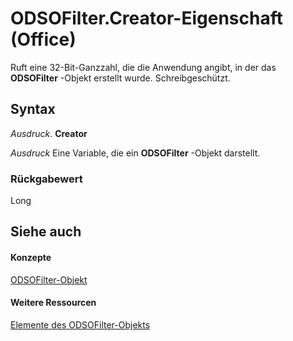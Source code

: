
# ODSOFilter.Creator-Eigenschaft (Office)

Ruft eine 32-Bit-Ganzzahl, die die Anwendung angibt, in der das  **ODSOFilter** -Objekt erstellt wurde. Schreibgeschützt.


## Syntax

 _Ausdruck_. **Creator**

 _Ausdruck_ Eine Variable, die ein **ODSOFilter** -Objekt darstellt.


### Rückgabewert

Long


## Siehe auch


#### Konzepte


[ODSOFilter-Objekt](9c1babb7-31af-3c43-47ae-3864f6462c27.md)
#### Weitere Ressourcen


[Elemente des ODSOFilter-Objekts](http://msdn.microsoft.com/library/2c4eeced-e51f-fbf9-65e5-93c06f099d58%28Office.15%29.aspx)
